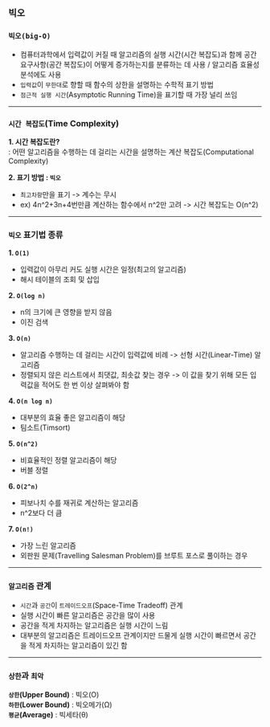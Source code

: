 ## `빅오`
### `빅오(big-O)`  
- 컴퓨터과학에서 입력값이 커질 때 알고리즘의 실행 시간(시간 복잡도)과 함께 공간 요구사항(공간 복잡도)이 어떻게 증가하는지를 분류하는 데 사용 / 알고리즘 효율성 분석에도 사용  
- `입력값`이 `무한대`로 향할 때 함수의 상한을 설명하는 수학적 표기 방법
- `점근적 실행 시간`(Asymptotic Running Time)을 표기할 때 가장 널리 쓰임
***
### `시간 복잡도`(Time Complexity)
__1. 시간 복잡도란?__  
: 어떤 알고리즘을 수행하는 데 걸리는 시간을 설명하는 계산 복잡도(Computational Complexity)  

__2. 표기 방법 : `빅오`__
- `최고차항`만을 표기 -> 계수는 무시
- ex) 4n^2+3n+4번만큼 계산하는 함수에서 n^2만 고려 -> 시간 복잡도는 O(n^2)
***
### `빅오` 표기법 종류
__1. `O(1)`__
- 입력값이 아무리 커도 실행 시간은 일정(최고의 알고리즘)
- 해시 테이블의 조회 및 삽입

__2. `O(log n)`__
- n의 크기에 큰 영향을 받지 않음
- 이진 검색

__3. `O(n)`__
- 알고리즘 수행하는 데 걸리는 시간이 입력값에 비례 -> 선형 시간(Linear-Time) 알고리즘
- 정렬되지 않은 리스트에서 최댓값, 최솟값 찾는 경우 -> 이 값을 찾기 위해 모든 입력값을 적어도 한 번 이상 살펴봐야 함

__4. `O(n log n)`__
- 대부분의 효율 좋은 알고리즘이 해당
- 팀소트(Timsort)

__5. `O(n^2)`__
- 비효율적인 정렬 알고리즘이 해당
- 버블 정렬

__6. `O(2^n)`__
- 피보나치 수를 재귀로 계산하는 알고리즘
- n^2보다 더 큼

__7. `O(n!)`__
- 가장 느린 알고리즘
- 외판원 문제(Travelling Salesman Problem)를 브루트 포스로 풀이하는 경우
***
### `알고리즘` 관계
- `시간`과 `공간`이 `트레이드오프`(Space-Time Tradeoff) 관계  
- 실행 시간이 빠른 알고리즘은 공간을 많이 사용
- 공간을 적게 차지하는 알고리즘은 실행 시간이 느림
- 대부분의 알고리즘은 트레이드오프 관계이지만 드물게 실행 시간이 빠르면서 공간을 적게 차지하는 알고리즘이 있긴 함
***
### `상한`과 `최악`
__`상한`(Upper Bound)__ : 빅오(O)  
__`하한`(Lower Bound)__ : 빅오메가(Ω)  
__`평균`(Average)__ : 빅세타(θ)


